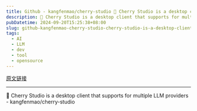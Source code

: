 ```yaml
---
title: Github - kangfenmao/cherry-studio 🍒 Cherry Studio is a desktop client that supports for multiple LLM providers
description: 🍒 Cherry Studio is a desktop client that supports for multiple LLM providers - kangfenmao/cherry-studio
pubDatetime: 2024-09-20T15:25:38+08:00
slug: github-kangfenmao-cherry-studio-cherry-studio-is-a-desktop-client-that-supports-for-multiple-llm-providers
tags: 
  - AI
  - LLM
  - dev
  - tool
  - opensource
---
```


[原文链接](https://github.com/kangfenmao/cherry-studio)

---

🍒 Cherry Studio is a desktop client that supports for multiple LLM providers - kangfenmao/cherry-studio
